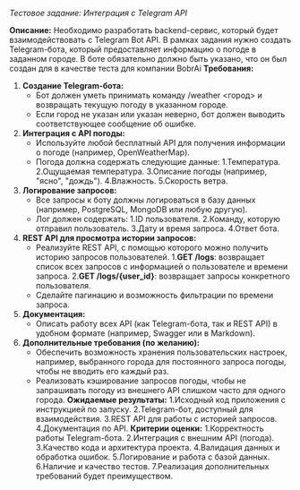 *Тестовое задание: Интеграция с Telegram API*

**Описание:**
   Необходимо разработать backend-сервис, который будет взаимодействовать с Telegram Bot API. В рамках задания нужно создать Telegram-бота, который предоставляет информацию о погоде в заданном городе. В боте обязательно должно быть указано, что он был создан для в качестве теста для компании BobrAi
**Требования:**

1. **Создание Telegram-бота:**
   - Бот должен уметь принимать команду /weather <город> и возвращать текущую погоду в указанном городе.
   - Если город не указан или указан неверно, бот должен выводить соответствующее сообщение об ошибке.
2. **Интеграция с API погоды:**
   - Используйте любой бесплатный API для получения информации о погоде (например, OpenWeatherMap).
   - Погода должна содержать следующие данные:
      1.Температура.
      2.Ощущаемая температура.
      3.Описание погоды (например, "ясно", "дождь").
      4.Влажность.
      5.Скорость ветра.
3. **Логирование запросов:**
   - Все запросы к боту должны логироваться в базу данных (например, PostgreSQL, MongoDB или любую другую).
   - Лог должен содержать:
      1.ID пользователя.
      2.Команду, которую отправил пользователь.
      3.Дату и время запроса.
      4.Ответ бота.
4. **REST API для просмотра истории запросов:**
   - Реализуйте REST API, с помощью которого можно получить историю запросов пользователей.
      1.**GET /logs**: возвращает список всех запросов с информацией о пользователе и времени запроса.
      2.**GET /logs/{user\_id}**: возвращает запросы конкретного пользователя.
   - Сделайте пагинацию и возможность фильтрации по времени запроса.
5. **Документация:**
   - Описать работу всех API (как Telegram-бота, так и REST API) в удобном формате (например, Swagger или в Markdown).
6. **Дополнительные требования (по желанию):**
   - Обеспечить возможность хранения пользовательских настроек, например, выбранного города для постоянного запроса погоды, чтобы не вводить его каждый раз.
   - Реализовать кэширование запросов погоды, чтобы не запрашивать погоду из внешнего API слишком часто для одного города.
**Ожидаемые результаты:**
   1.Исходный код приложения с инструкцией по запуску.
   2.Telegram-бот, доступный для взаимодействия.
   3.REST API для работы с историей запросов.
   4.Документация по API.
**Критерии оценки:**
   1.Корректность работы Telegram-бота.
   2.Интеграция с внешним API (погода).
   3.Качество кода и архитектура проекта.
   4.Валидация данных и обработка ошибок.
   5.Логирование и работа с базой данных.
   6.Наличие и качество тестов.
   7.Реализация дополнительных требований будет преимуществом.
